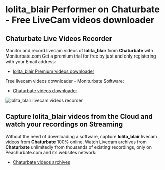 # lolita_blair Performer on Chaturbate - Free LiveCam videos downloader

## Chaturbate Live Videos Recorder

Monitor and record livecam videos of **lolita_blair** from **Chaturbate** with Moniturbate.com
Get a premium trial for free by just and only registering with your Email address:
* [lolita_blair Premium videos downloader](https://moniturbate.com/request-demo-licence-key.html)

Free livecam videos downloader - Moniturbate Software:
* [Chaturbate videos downloader](https://moniturbate.com/moniturbate-download-software.html)

![lolita_blair livecam videos recorder](https://peachurnet.com/templates/moniturbate-software.png)


## Capture lolita_blair videos from the Cloud and watch your recordings on Streaming

Without the need of downloading a software, capture **lolita_blair** livecam videos from **Chaturbate** 100% online.
Watch Livecam archives from **Chaturbate** unlimitedly from thousands of existing recordings, only on Peachurbate.com and its websites network:
* [Chaturbate videos archives](https://peachurnet.com/)